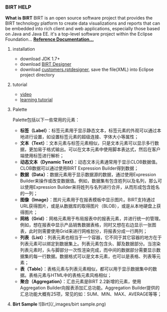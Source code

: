 ### BIRT HELP
**What is BIRT**
BIRT is an open source software project that provides the BIRT technology platform to create data visualizations and reports that can be embedded into rich client and web applications, especially those based on Java and Java EE. it's a top-level software project within the Eclipse Foundation...
[**Reference  Documentation...**](http://www.eclipse.org/birt/documentation/install.php)

1. installation
	- download JDK 1.7+
	- download [BIRT Designer](http://download.eclipse.org/birt/downloads)
	- download [customers.rptdesigner](http://www.eclipse.org/birt/documentation/tutorial/tutorial-1.php), save the file(XML) into Eclipse project directory
2. tutorial
	- [video](http://www.eclipse.org/birt/documentation/tutorial/)
	- [learning tutorial](http://www.cnblogs.com/birtbird/archive/2013/01/10/2855480.html)
3. Palette

	Palette包括以下一些常用的元素：
	- **标签（Label）**：标签元素用于显示静态文本，标签元素的外观可以通过本地进行设置，如设置标签元素的超级连接、字体大小等属性；
	- **文本（Text）**：文本元素与标签元素相似，只是文本元素可以显示多行数据，更加易于格式输出。可以在文本元素中使用脚本表达式，然后在客户端使用标签进行解析；
	- **动态文本（Dynamic Text）**：动态文本元素通常用于显示CLOB数据值。CLOB数据可以通过使用BIRT Expression Builder得到数据；
	- **数据（Data）**：数据元素用于显示数据源的数据，通过使用Expression Builder来操作或改变数据值。例如，数据集有包含姓列以及名列，那么可以使用Expression Builder来将姓列与名列进行合并，从而形成包含姓名的一列；
	- **图像（Image）**：图片元素用于在报表模板中显示图片。BIRT支持通过URL获得图片，或是从数据库的取得图片（BLOB），或是从本地硬盘上获得图片；
	- **网格（Grid）**：网格元素用于布局报表中的报表元素，并进行统一的管理。例如，想在报表中显示产品销售数据表格，同时又想在右边显示一张图表，此时则需要使用Grid来进行网格划分，将报表分成一行两列；
	- **列表（List）**：列表元素也相当于一个容器，它不同于其它容器的地方在于列表元素可以绑定到数据集上。列表元素包含头、脚及数据部分。当渲染列表元素时，头与脚部分一次性渲染完成，而中间的数据部分需要显示数据集的每一行数据。数据格式可以是文本元素，也可以是表格、列表等元素；
	- **表（Table）**：表格元素与列表元素相似，都可以用于显示数据集中的数据。表格元素与HTML中的表格元素风格相似；
	- **聚合（Aggregation）**：汇总元素是BIRT 2.2新增的元素，使用Aggregation Builder向报表添加汇总功能。Aggregation Builder提供的汇总功能大概有25项，常见的如：SUM、MIN、MAX、AVERAGE等等；
4. **Birt Sample**
![Birt](/_images/birt sample.png)
